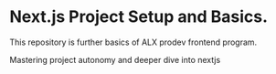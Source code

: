 # Next.js Project Setup and Basics.

This repository is further basics of ALX prodev frontend program.

Mastering project autonomy and deeper dive into nextjs
